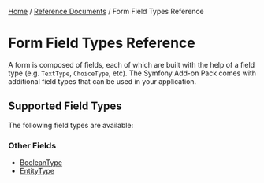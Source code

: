 [Home](../../../index.md) /
[Reference Documents](../../index.md) /
Form Field Types Reference

# Form Field Types Reference

A form is composed of fields, each of which are built with the help of a field type (e.g. `TextType`, `ChoiceType`, etc). The
Symfony Add-on Pack comes with additional field types that can be used in your application.

## Supported Field Types

The following field types are available:

### Other Fields

* [BooleanType](boolean-type.md)
* [EntityType](entity-type.md)
